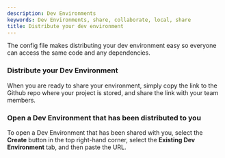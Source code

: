 ```yaml
---
description: Dev Environments
keywords: Dev Environments, share, collaborate, local, share
title: Distribute your dev environment
---
```


The config file makes distributing your dev environment easy so everyone can access the same code and any dependencies.

### Distribute your Dev Environment

When you are ready to share your environment, simply copy the link to the Github repo where your project is stored, and share the link with your team members. 

### Open a Dev Environment that has been distributed to you

To open a Dev Environment that has been shared with you, select the **Create** button in the top right-hand corner, select the **Existing Dev Environment** tab, and then paste the URL.
